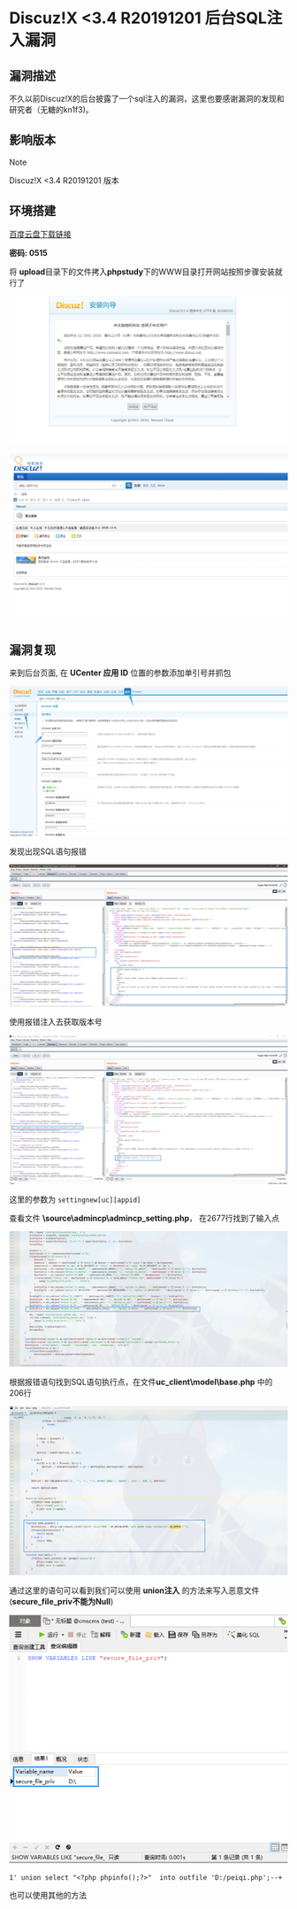 # Discuz!X <3.4 R20191201 后台SQL注入漏洞

## 漏洞描述

不久以前Discuz!X的后台披露了一个sql注入的漏洞，这里也要感谢漏洞的发现和研究者（无糖的kn1f3)。

## 影响版本

> [!NOTE]
>
> Discuz!X <3.4 R20191201 版本

## 环境搭建

[百度云盘下载链接](https://pan.baidu.com/s/1qcxgSp20tVGQ3oqts-kNTA)

**密码: 0515**

将 **upload**目录下的文件拷入**phpstudy**下的WWW目录打开网站按照步骤安装就行了

![](image/discuz-1.png)

![](image/discuz-2.png)

## 漏洞复现

来到后台页面, 在 **UCenter 应用 ID** 位置的参数添加单引号并抓包

![](image/discuz-3.png)

发现出现SQL语句报错

![](image/discuz-4.png)

使用报错注入去获取版本号

![](image/discuz-5.png)

这里的参数为 `settingnew[uc][appid]`

查看文件 **\source\admincp\admincp_setting.php**， 在2677行找到了输入点

![](image/discuz-6.png)

根据报错语句找到SQL语句执行点，在文件**uc_client\model\base.php** 中的 206行

![](image/discuz-7.png)

通过这里的语句可以看到我们可以使用 **union注入** 的方法来写入恶意文件(**secure_file_priv不能为Null**)

![](image/discuz-8.png)

```
1' union select "<?php phpinfo();?>"  into outfile 'D:/peiqi.php';--+
```

也可以使用其他的方法

